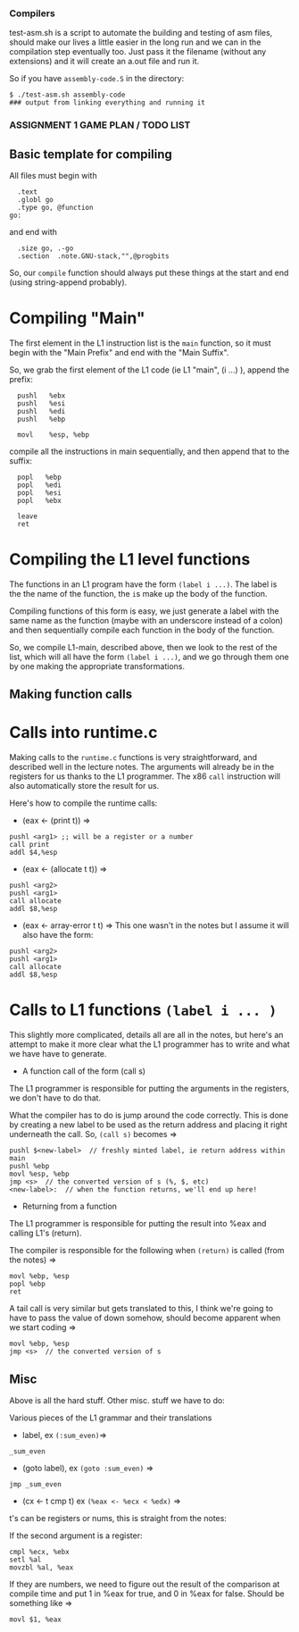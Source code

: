 ### Compilers

test-asm.sh is a script to automate the building and testing of asm files, should make our lives a little easier in the long run and we can in the compilation step eventually too.  Just pass it the filename (without any extensions) and it will create an a.out file and run it. 

So if you have `assembly-code.S` in the directory:

```
$ ./test-asm.sh assembly-code 
### output from linking everything and running it 
```

### ASSIGNMENT 1 GAME PLAN / TODO LIST

## Basic template for compiling


All files must begin with 

```
  .text
  .globl go
  .type go, @function
go:
```
and end with 

```
  .size go, .-go
  .section  .note.GNU-stack,"",@progbits
```

So, our `compile` function should always put these things at the start and end (using string-append probably).

# Compiling "Main"

The first element in the L1 instruction list is the `main` function, so it must begin with the "Main Prefix" and end with the "Main Suffix".

So, we grab the first element of the L1 code (ie L1 "main", (i ...) ), append the prefix: 

```
  pushl   %ebx
  pushl   %esi
  pushl   %edi
  pushl   %ebp

  movl    %esp, %ebp
```

compile all the instructions in main sequentially, and then append that to the suffix:

```
  popl   %ebp
  popl   %edi
  popl   %esi
  popl   %ebx

  leave
  ret
```

# Compiling the L1 level functions

The functions in an L1 program have the form `(label i ...)`.  The label is the the name of the function, the `i`s make up the body of the function.

Compiling functions of this form is easy, we just generate a label with the same name as the function (maybe with an underscore instead of a colon) and then sequentially compile each function in the body of the function.


So, we compile L1-main, described above, then we look to the rest of the list, which will all have the form `(label i ...)`, and we go through them one by one making the appropriate transformations.

## Making function calls

# Calls into runtime.c

Making calls to the `runtime.c` functions is very straightforward, and described well in the lecture notes.  The arguments will already be in the registers for us thanks to the L1 programmer. The x86 `call` instruction will also automatically store the result for us.


Here's how to compile the runtime calls:

* (eax <- (print t)) =>

```
pushl <arg1> ;; will be a register or a number
call print
addl $4,%esp
```

* (eax <- (allocate t t)) =>

```
pushl <arg2>
pushl <arg1>
call allocate
addl $8,%esp
```

* (eax <- array-error t t) =>
This one wasn't in the notes but I assume it will also have the form:

```
pushl <arg2>
pushl <arg1>
call allocate
addl $8,%esp
```

# Calls to L1 functions `(label i ... )`

This slightly more complicated, details all are all in the notes, but here's an attempt to make it more clear what the L1 programmer has to write and what we have have to generate.


* A function call of the form (call s)

The L1 programmer is responsible for putting the arguments in the registers, we don't have to do that.

What the compiler has to do is jump around the code correctly.  This is done by creating a new label to be used as the return address and placing it right underneath the call.  So, `(call s)` becomes =>

```
pushl $<new-label>  // freshly minted label, ie return address within main
pushl %ebp
movl %esp, %ebp
jmp <s>  // the converted version of s (%, $, etc)
<new-label>:  // when the function returns, we'll end up here!
```

* Returning from a function

The L1 programmer is responsible for putting the result into %eax and calling L1's (return).

The compiler is responsible for the following when `(return)` is called (from the notes) =>

```
movl %ebp, %esp
popl %ebp
ret
```

A tail call is very similar but gets translated to this, I think we're going to have to pass the value of down somehow, should become apparent when we start coding =>

```
movl %ebp, %esp
jmp <s>  // the converted version of s
```

## Misc

Above is all the hard stuff.  Other misc. stuff we have to do:

Various pieces of the L1 grammar and their translations

* label, ex `(:sum_even)`=>

`_sum_even`

* (goto label), ex `(goto :sum_even)` =>

`jmp _sum_even`


* (cx <- t cmp t) ex `(%eax <- %ecx < %edx)` =>

t's can be registers or nums, this is straight from the notes:

If the second argument is a register:
```
cmpl %ecx, %ebx
setl %al
movzbl %al, %eax
```

If they are numbers, we need to figure out the result of the comparison at compile time and put 1 in %eax for true, and 0 in %eax for false.  Should be something like =>


```
movl $1, %eax
```